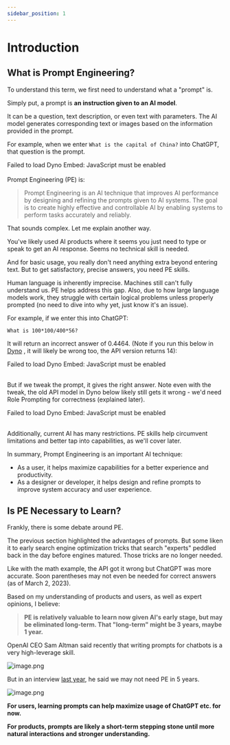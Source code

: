 ```yaml
---
sidebar_position: 1
---
```


# Introduction

<head>
  <script defer="defer" src="https://embed.trydyno.com/embedder.js"></script>
  <link href="https://embed.trydyno.com/embedder.css" rel="stylesheet" />
</head>

## What is Prompt Engineering?

To understand this term, we first need to understand what a "prompt" is.

Simply put, a prompt is **an instruction given to an AI model**.

It can be a question, text description, or even text with parameters. The AI model generates corresponding text or images based on the information provided in the prompt.

For example, when we enter `What is the capital of China?` into ChatGPT, that question is the prompt.

<div trydyno-embed="" openai-model="text-davinci-003" initial-prompt="What is the capital of China?" initial-response="The capital of China is Beijing. " max-tokens="256" box-rows="3" model-temp="0.7" top-p="1">
    <noscript>Failed to load Dyno Embed: JavaScript must be enabled</noscript>
</div>

<br/>
Prompt Engineering (PE) is:

> Prompt Engineering is an AI technique that improves AI performance by designing and refining the prompts given to AI systems. The goal is to create highly effective and controllable AI by enabling systems to perform tasks accurately and reliably.

That sounds complex. Let me explain another way.

You've likely used AI products where it seems you just need to type or speak to get an AI response. Seems no technical skill is needed.

And for basic usage, you really don't need anything extra beyond entering text. But to get satisfactory, precise answers, you need PE skills.

Human language is inherently imprecise. Machines still can't fully understand us. PE helps address this gap. Also, due to how large language models work, they struggle with certain logical problems unless properly prompted (no need to dive into why yet, just know it's an issue).

For example, if we enter this into ChatGPT:

```other
What is 100*100/400*56?
```

It will return an incorrect answer of 0.4464. (Note if you run this below in [Dyno](https://trydyno.com/) , it will likely be wrong too, the API version returns 14):

<div trydyno-embed="" openai-model="text-davinci-003" initial-prompt="What is 100*100/400*56?" initial-response="To solve this problem, we need to follow the order of operations, which is PEMDAS (parentheses, exponents, multiplication/division, addition/subtraction). In this case, there are no parentheses or exponents, so we perform multiplication and division from left to right before performing addition and subtraction.100*100/400*56 = (100*100)/(400*56) (Perform multiplication and division from left to right)= 10,000/22,400 = 0.4464 (Divide 10,000 by 22,400)Therefore, 100100/40056 = 0.4464." max-tokens="256" box-rows="3" model-temp="0.7" top-p="1">
    <noscript>Failed to load Dyno Embed: JavaScript must be enabled</noscript>
</div>

<br/>

But if we tweak the prompt, it gives the right answer. Note even with the tweak, the old API model in Dyno below likely still gets it wrong - we'd need Role Prompting for correctness (explained later).

<div trydyno-embed="" openai-model="text-davinci-003" initial-prompt="What is (100*100)/400*56?" initial-response="(100*100)/400*56 = (100*100/400)*56 (Perform multiplication and division from left to right, applying the associative property of multiplication)= 25*56 = 1400 (Simplify by performing multiplication)" max-tokens="256" box-rows="3" model-temp="0.7" top-p="1">
    <noscript>Failed to load Dyno Embed: JavaScript must be enabled</noscript>
</div>

<br/>

Additionally, current AI has many restrictions. PE skills help circumvent limitations and better tap into capabilities, as we'll cover later.

In summary, Prompt Engineering is an important AI technique:

- As a user, it helps maximize capabilities for a better experience and productivity.
- As a designer or developer, it helps design and refine prompts to improve system accuracy and user experience.

## Is PE Necessary to Learn?

Frankly, there is some debate around PE.

The previous section highlighted the advantages of prompts. But some liken it to early search engine optimization tricks that search "experts" peddled back in the day before engines matured. Those tricks are no longer needed.

Like with the math example, the API got it wrong but ChatGPT was more accurate. Soon parentheses may not even be needed for correct answers (as of March 2, 2023).

Based on my understanding of products and users, as well as expert opinions, I believe:

> **PE is relatively valuable to learn now given AI's early stage, but may be eliminated long-term. That "long-term" might be 3 years, maybe 1 year.**

OpenAI CEO Sam Altman said recently that writing prompts for chatbots is a very high-leverage skill.

![image.png](https://media.heptabase.com/v1/images/b92049c5-ff11-40d4-b38d-e7b45d802985/479cf9aa-2ef3-42d4-8568-f9c323e8b05f/image.png)

But in an interview [last year](https://greylock.com/greymatter/sam-altman-ai-for-the-next-era/), he said we may not need PE in 5 years.

![image.png](https://media.heptabase.com/v1/images/b92049c5-ff11-40d4-b38d-e7b45d802985/14c13281-01c5-47b8-9c38-333d9b57783f/image.png)

**For users, learning prompts can help maximize usage of ChatGPT etc. for now.**

**For products, prompts are likely a short-term stepping stone until more natural interactions and stronger understanding.**
